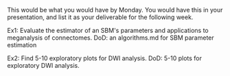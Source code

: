 This would be what you would have by Monday. You would have this in your presentation, and list it as your deliverable for the following week.

Ex1: Evaluate the estimator of an SBM's parameters and applications to meganalysis of connectomes. DoD: an algorithms.md for SBM parameter estimation

Ex2: Find 5-10 exploratory plots for DWI analysis. DoD: 5-10 plots for exploratory DWI analysis.
